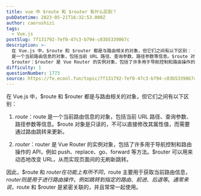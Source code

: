 ```yaml
---
title: vue 中 $route 和 $router 有什么区别？
pubDatetime: 2023-05-21T16:32:53.000Z
author: caorushizi
tags:
  - Vue.js
postSlug: 7f131792-7ef0-47c3-b794-c03b5339867c
description: >-
  在 Vue.js 中，$route 和 $router 都是与路由相关的对象，但它们之间有以下区别： $route：$route
  是一个当前路由信息的对象，包括当前 URL 路径、查询参数、路径参数等信息。$route 对象是只读的，不可以直接修改其属性值，而需要通过路由跳转来更新。
  $router：$router 是 Vue Router 的实例对象，包括了许多用于导航控制和路由操作的 API，
difficulty: 1
questionNumber: 1773
source: https://fe.ecool.fun/topic/7f131792-7ef0-47c3-b794-c03b5339867c
---
```


在 Vue.js 中，$route 和 $router 都是与路由相关的对象，但它们之间有以下区别：

1. $route：$route 是一个当前路由信息的对象，包括当前 URL 路径、查询参数、路径参数等信息。$route 对象是只读的，不可以直接修改其属性值，而需要通过路由跳转来更新。

2. $router：$router 是 Vue Router 的实例对象，包括了许多用于导航控制和路由操作的 API，例如 push、replace、go、forward 等方法。$router 可以用来动态地改变 URL，从而实现页面间的无刷新跳转。

因此，$route 和 $router 在功能上有所不同，$route 主要用于获取当前路由信息，$router 则是用于进行路由操作，例如跳转到指定的路由、前进、后退等。通常来说，$route 和 $router 是紧密关联的，并且常常一起使用。
